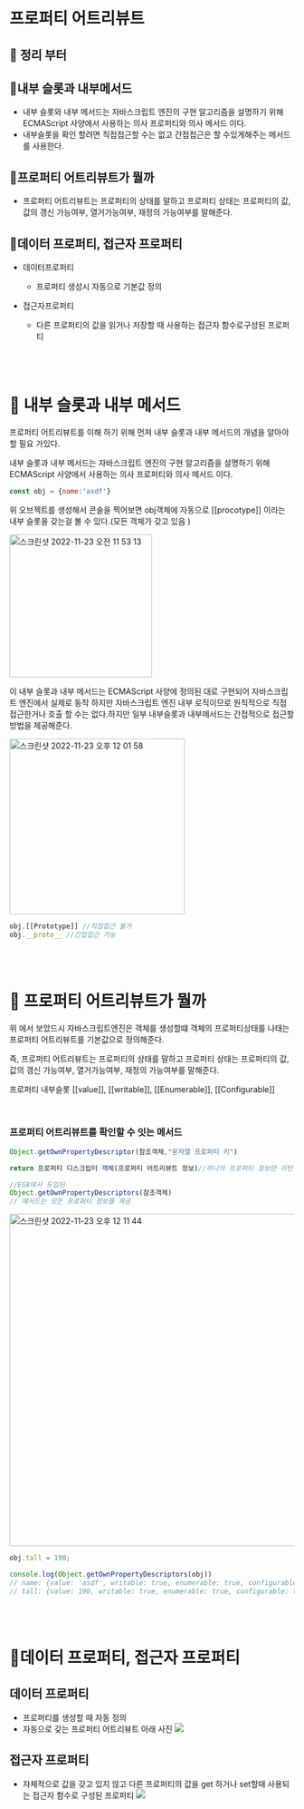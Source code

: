 # 프로퍼티 어트리뷰트
## 🫵 정리 부터
## 📌내부 슬롯과 내부메서드
- 내부 슬롯와 내부 메서드는 자바스크립트 엔진의 구현 알고리즘을 설명하기 위해 ECMAScript 사양에서 사용하는 의사 프로퍼티와 의사 메서드 이다.
- 내부슬롯을 확인 할려면 직접접근할 수는 없고 간접접근은 할 수있게해주는 메서드를 사용한다.
## 📌프로퍼티 어트리뷰트가 뭘까
- 프로퍼티 어트리뷰트는 프로퍼티의 상태를 말하고 프로퍼티 상태는 프로퍼티의 값, 값의 갱신 가능여부, 열거가능여부, 재정의 가능여부를 말해준다.

## 📌데이터 프로퍼티, 접근자 프로퍼티
- 데이터프로퍼티
    - 프로퍼티 생성시 자동으로 기본값 정의
- 접근자프로퍼티
    - 다른 프로퍼티의 값을 읽거나 저장할 때 사용하는 접근자 함수로구성된 프로퍼티  

    <br>
    <br>
    <br>

# 🧐 내부 슬롯과 내부 메서드
프로퍼티 어트리뷰트를 이해 하기 위해 먼져 내부 슬롯과 내부 메서드의 개념을 알아야 할 필요 가있다.<br>

내부 슬롯과 내부 메서드는 자바스크립트 엔진의 구현 알고리즘을 설명하기 위해
ECMAScript 사양에서 사용하는 의사 프로퍼티와 의사 메서드 이다.<br>
~~~js
const obj = {name:'asdf'}
~~~
위 오브젝트를 생성해서 콘솔을 찍어보면 obj객체에 자동으로 [[procotype]] 이라는 내부 슬롯을 갖는걸 볼 수 있다.(모든 객체가 갖고 있음 )

<img width="252" alt="스크린샷 2022-11-23 오전 11 53 13" src="https://user-images.githubusercontent.com/89888075/203460924-3beeef42-cfa9-4874-81a0-5d5bbfac4868.png">

이 내부 슬롯과 내부 메서드는 ECMAScript 사양에 정의된 대로 구현되어 자바스크립트 엔진에서 실제로 동작 하지만 자바스크립트 엔진 내부 로직이므로 원칙적으로 직접 접근한거나 호출 할 수는 없다.하지만 일부 내부슬롯과 내부메서드는 간접적으로 접근할 방법을 제공해준다.

<img width="310" alt="스크린샷 2022-11-23 오후 12 01 58" src="https://user-images.githubusercontent.com/89888075/203461660-e5cf8c6f-526d-480c-b833-c3a6f1880e54.png">

~~~ js
obj.[[Prototype]] //직접접근 불가
obj.__proto__ //간접접근 가능
~~~
<br>
<br>

# 🧐 프로퍼티 어트리뷰트가 뭘까

위 에서 보았드시 자바스크립트엔진은 객체를 생성할떄 객체의 프로퍼티상태를 나태는 프로퍼티 어트리뷰트를 기본값으로 정의해준다.

즉, 프로퍼티 어트리뷰트는 프로퍼티의 상태를 말하고 프로퍼티 상태는
프로퍼티의 값, 값의 갱신 가능여부, 열거가능여부, 재정의 가능여부를 말해준다.<br>

프로퍼티 내부슬롯 [[value]], [[writable]], [[Enumerable]], [[Configurable]]

<br>

### 프로퍼티 어트리뷰트를 확인할 수 잇는 메서드
~~~js
Object.getOwnPropertyDescriptor(참조객체,"문자열 프로퍼티 키")

return 프로퍼티 디스크립터 객체(프로퍼티 어트리뷰트 정보)//하나의 프로퍼티 정보만 리턴

//ES8에서 도입된 
Object.getOwnPropertyDescriptors(참조객체)
// 메서드는 모든 프로퍼티 정보를 제공
~~~
<img width="586" alt="스크린샷 2022-11-23 오후 12 11 44" src="https://user-images.githubusercontent.com/89888075/203462432-6f7f584c-729f-4ded-8341-c0283459e5b9.png">

~~~js
obj.tall = 190;

console.log(Object.getOwnPropertyDescriptors(obj))
// name: {value: 'asdf', writable: true, enumerable: true, configurable: true}
// tall: {value: 190, writable: true, enumerable: true, configurable: true}
~~~
<br>
<br>

# 🧐데이터 프로퍼티, 접근자 프로퍼티

## 데이터 프로퍼티
- 프로퍼티를 생성할 때 자동 정의
- 자동으로 갖는 프로퍼티 어트리뷰트 아래 사진
![](https://velog.velcdn.com/images/nikki/post/5686da83-38c4-4cee-9d6f-c5aa94aaf16e/image.png)
## 접근자 프로퍼티
- 자체적으로 값을 갖고 있지 않고 다른 프로퍼티의 값을 get 하거나 set할때 사용되는 접근자 함수로 구성된 프로퍼티 
![](https://velog.velcdn.com/images/nikki/post/1406e382-3c88-4281-b4bb-0dcf133fbadb/image.png)

